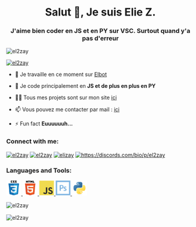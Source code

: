 <h1 align="center">Salut 👋, Je suis Elie Z.</h1>
<h3 align="center">J'aime bien coder en JS et en PY sur VSC. Surtout quand y'a pas d'erreur</h3>

<p align="left"> <img src="https://komarev.com/ghpvc/?username=el2zay&label=Profile%20views&color=0e75b6&style=flat" alt="el2zay" /> </p>

<p align="left"> <a href="https://twitter.com/el2zay" target="blank"><img src="https://img.shields.io/twitter/follow/el2zay?logo=twitter&style=for-the-badge" alt="el2zay" /></a> </p>

- 🔭 Je travaille en ce moment sur [Elbot](https://el2zay.is-a.dev/elbot)

- 🌱 Je code principalement en  **JS et de plus en plus en PY**

- 👨‍💻 Tous mes projets sont sur mon site [ici](https://el2zay.is-a.dev)

- 📫 Vous pouvez me contacter par mail : [ici](mailto:el2zay.contact@gmail.com)

- ⚡ Fun fact **Euuuuuuh...**

<h3 align="left">Connect with me:</h3>
<p align="left">
<a href="https://twitter.com/el2zay" target="blank"><img align="center" src="https://raw.githubusercontent.com/rahuldkjain/github-profile-readme-generator/master/src/images/icons/Social/twitter.svg" alt="el2zay" height="30" width="40" /></a>
<a href="https://instagram.com/el2zay" target="blank"><img align="center" src="https://raw.githubusercontent.com/rahuldkjain/github-profile-readme-generator/master/src/images/icons/Social/instagram.svg" alt="el2zay" height="30" width="40" /></a>
<a href="https://www.youtube.com/c/elizay" target="blank"><img align="center" src="https://raw.githubusercontent.com/rahuldkjain/github-profile-readme-generator/master/src/images/icons/Social/youtube.svg" alt="elizay" height="30" width="40" /></a>
<a href="https://discord.gg/https://discords.com/bio/p/el2zay" target="blank"><img align="center" src="https://raw.githubusercontent.com/rahuldkjain/github-profile-readme-generator/master/src/images/icons/Social/discord.svg" alt="https://discords.com/bio/p/el2zay" height="30" width="40" /></a>
</p>

<h3 align="left">Languages and Tools:</h3>
<p align="left"> <a href="https://www.w3schools.com/css/" target="_blank"> <img src="https://raw.githubusercontent.com/devicons/devicon/master/icons/css3/css3-original-wordmark.svg" alt="css3" width="40" height="40"/> </a> <a href="https://www.w3.org/html/" target="_blank"> <img src="https://raw.githubusercontent.com/devicons/devicon/master/icons/html5/html5-original-wordmark.svg" alt="html5" width="40" height="40"/> </a> <a href="https://developer.mozilla.org/en-US/docs/Web/JavaScript" target="_blank"> <img src="https://raw.githubusercontent.com/devicons/devicon/master/icons/javascript/javascript-original.svg" alt="javascript" width="40" height="40"/> </a> <a href="https://www.photoshop.com/en" target="_blank"> <img src="https://raw.githubusercontent.com/devicons/devicon/master/icons/photoshop/photoshop-line.svg" alt="photoshop" width="40" height="40"/> </a> <a href="https://www.python.org" target="_blank"> <img src="https://raw.githubusercontent.com/devicons/devicon/master/icons/python/python-original.svg" alt="python" width="40" height="40"/> </a> </p>

<p><img align="center" src="https://github-readme-stats.vercel.app/api/top-langs?username=el2zay&show_icons=true&locale=en&layout=compact" alt="el2zay" /></p>

<p><img align="center" src="https://github-readme-streak-stats.herokuapp.com/?user=el2zay&" alt="el2zay" /></p>
